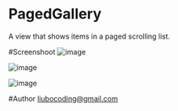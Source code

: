 # PagedGallery
 A view that shows items in a paged scrolling list.

#Screenshoot
![image](https://github.com/liubocoding/PagedGallery/blob/master/preview-images/preview-default.png)

![image](https://github.com/liubocoding/PagedGallery/blob/master/preview-images/preview-left-scrolling.png)

![image](https://github.com/liubocoding/PagedGallery/blob/master/preview-images/preview-selected.png)

#Author
liubocoding@gmail.com

 
